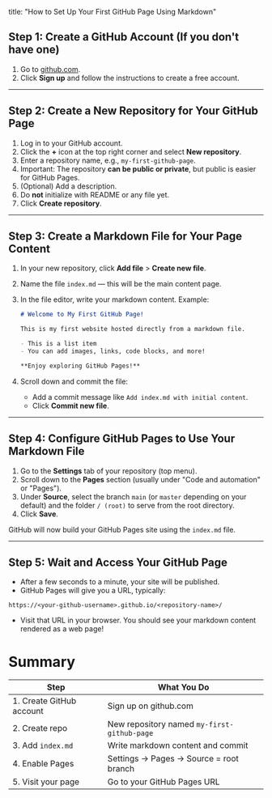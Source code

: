 
title: "How to Set Up Your First GitHub Page Using Markdown"


## Step 1: Create a GitHub Account (If you don't have one)

1. Go to [github.com](https://github.com).
2. Click **Sign up** and follow the instructions to create a free account.

---

## Step 2: Create a New Repository for Your GitHub Page

1. Log in to your GitHub account.
2. Click the **+** icon at the top right corner and select **New repository**.
3. Enter a repository name, e.g., `my-first-github-page`.
4. Important: The repository **can be public or private**, but public is easier for GitHub Pages.
5. (Optional) Add a description.
6. Do **not** initialize with README or any file yet.
7. Click **Create repository**.

---

## Step 3: Create a Markdown File for Your Page Content

1. In your new repository, click **Add file** > **Create new file**.

2. Name the file `index.md` — this will be the main content page.

3. In the file editor, write your markdown content. Example:

   ```markdown
   # Welcome to My First GitHub Page!

   This is my first website hosted directly from a markdown file.

   - This is a list item
   - You can add images, links, code blocks, and more!

   **Enjoy exploring GitHub Pages!**
   ```

4. Scroll down and commit the file:

   * Add a commit message like `Add index.md with initial content`.
   * Click **Commit new file**.

---

## Step 4: Configure GitHub Pages to Use Your Markdown File

1. Go to the **Settings** tab of your repository (top menu).
2. Scroll down to the **Pages** section (usually under "Code and automation" or "Pages").
3. Under **Source**, select the branch `main` (or `master` depending on your default) and the folder `/ (root)` to serve from the root directory.
4. Click **Save**.

GitHub will now build your GitHub Pages site using the `index.md` file.

---

## Step 5: Wait and Access Your GitHub Page

* After a few seconds to a minute, your site will be published.
* GitHub Pages will give you a URL, typically:

```
https://<your-github-username>.github.io/<repository-name>/
```

* Visit that URL in your browser. You should see your markdown content rendered as a web page!

# Summary

| Step                     | What You Do                                 |
| ------------------------ | ------------------------------------------- |
| 1. Create GitHub account | Sign up on github.com                       |
| 2. Create repo           | New repository named `my-first-github-page` |
| 3. Add `index.md`        | Write markdown content and commit           |
| 4. Enable Pages          | Settings → Pages → Source = root branch     |
| 5. Visit your page       | Go to your GitHub Pages URL                 |
